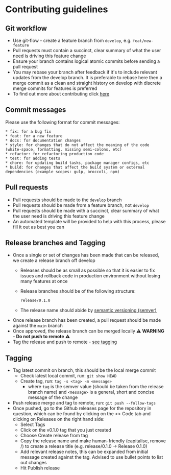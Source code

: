 # Contributing guidelines

## Git workflow

* Use git-flow - create a feature branch from `develop`, e.g. `feat/new-feature`
* Pull requests must contain a succinct, clear summary of what the user need is driving this feature change
* Ensure your branch contains logical atomic commits before sending a pull request
* You may rebase your branch after feedback if it's to include relevant updates from the develop branch. It is preferable to rebase here then a merge commit as a clean and straight history on develop with discrete merge commits for features is preferred
* To find out more about contributing click [here](https://contributing.md/)

## Commit messages

Please use the following format for commit messages:

```textbox
* fix: for a bug fix
* feat: for a new feature
* docs: for documentation changes
* style: for changes that do not affect the meaning of the code (white-space, formatting, missing semi-colons, etc)
* refactor: for refactoring production code
* test: for adding tests
* chore: for updating build tasks, package manager configs, etc
* build: for changes that affect the build system or external dependencies (example scopes: gulp, broccoli, npm)
```

## Pull requests

* Pull requests should be made to the `develop` branch
* Pull requests should be made from a feature branch, not `develop`
* Pull requests should be made with a succinct, clear summary of what the user need is driving this feature change
* An automated template will be provided to help with this process, please fill it out as best you can

## Release branches and Tagging

* Once a single or set of changes has been made that can be released, we create a release branch off develop
  * Releases should be as small as possible so that it is easier to fix issues and rollback code in production environment without losing many features at once
  * Release branches should be of the following structure:

    ```sh
    release/0.1.0
    ```

  * The release name should abide by [semantic versioning (semver)](https://semver.org/)
* Once release branch has been created, a pull request should be made against the `main` branch
* Once approved, the release branch can be merged locally :warning: **WARNING - Do not push to remote** :warning:
* Tag the release and push to remote - [see tagging](#tagging)

## Tagging

* Tag latest commit on branch, this should be the local merge commit
  * Check latest local commit, run: `git show HEAD`
  * Create tag, run: `tag -s <tag> -m <message>`
    * where `tag` is the semver value (should be taken from the release branch name) and `<message>` is a general, short and concise message of the change
* Push release merge and tag to remote, run: `git push --follow-tags`
* Once pushed, go to the Github releases page for the repository in question, which can be found by clicking on the <> Code tab and clicking on Releases on the right hand side:
  * Select Tags
  * Click on the v0.1.0 tag that you just created
  * Choose Create release from tag
  * Copy the release name and make human-friendly (capitalise, remove /) to create a release title (e.g. release/0.1.0 -> Release 0.1.0)
  * Add relevant release notes, this can be expanded from initial message created against the tag. Advised to use bullet points to list out changes
  * Hit Publish release
